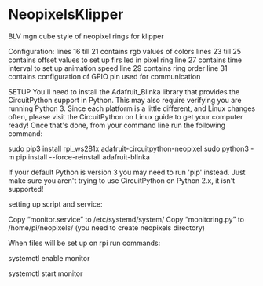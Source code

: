 # NeopixelsKlipper
BLV mgn cube style of neopixel rings for klipper


Configuration:
lines 16 till 21 contains rgb values of colors
lines 23 till 25 contains offset values to set up firs led in pixel ring
line 27 contains time interval to set up animation speed
line 29 contains ring order
line 31 contains configuration of GPIO pin used for communication

SETUP
You'll need to install the Adafruit_Blinka library that provides the CircuitPython support in Python. This may also require verifying you are running Python 3. 
Since each platform is a little different, and Linux changes often, please visit the CircuitPython on Linux guide to get your computer ready!
Once that's done, from your command line run the following command: 

sudo pip3 install rpi_ws281x adafruit-circuitpython-neopixel sudo python3 -m pip install --force-reinstall adafruit-blinka

If your default Python is version 3 you may need to run 'pip' instead. Just make sure you aren't trying to use CircuitPython on Python 2.x, it isn't supported!

setting up script and service:

Copy “monitor.service” to /etc/systemd/system/
Copy “monitoring.py” to /home/pi/neopixels/ (you need to create neopixels directory)

When files will be set up on rpi run commands:

systemctl enable monitor

systemctl start monitor
